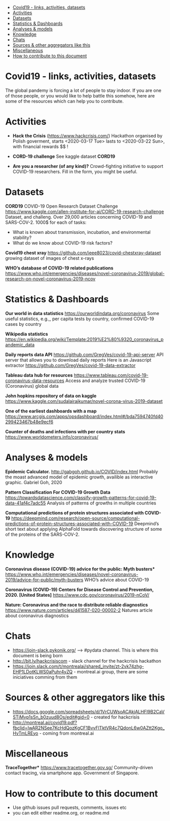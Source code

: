 - [Covid19 - links, activities, datasets](#orgfa5aede)
- [Activities](#org8473003)
- [Datasets](#org7c2c3e1)
- [Statistics & Dashboards](#orgff0d88b)
- [Analyses & models](#orgdb7de5a)
- [Knowledge](#org7b0c8c2)
- [Chats](#org85fc02b)
- [Sources & other aggregators like this](#org6779cba)
- [Miscellaneous](#org5e3176a)
- [How to contribute to this document](#org2e8287e)


<a id="orgfa5aede"></a>

# Covid19 - links, activities, datasets

The global pandemy is forcing a lot of people to stay indoor. If you are one of those people, or you would like to help battle this somehow, here are some of the resources which can help you to contribute.


<a id="org8473003"></a>

# Activities

-   **Hack the Crisis** (<https://www.hackcrisis.com/>) Hackathon organised by Polish goverment, starts <span class="timestamp-wrapper"><span class="timestamp">&lt;2020-03-17 Tue&gt; </span></span> lasts to <span class="timestamp-wrapper"><span class="timestamp">&lt;2020-03-22 Sun&gt;</span></span>, with financial rewards $$ !

-   **CORD-19 challenge** See kaggle dataset **CORD19**

-   **Are you a researcher (of any kind)?** Crowd-fighting initiative to support COVID-19 researchers. Fill in the form, you might be useful.


<a id="org7c2c3e1"></a>

# Datasets

**CORD19** COVID-19 Open Research Dataset Challenge <https://www.kaggle.com/allen-institute-for-ai/CORD-19-research-challenge> Dataset, and challeng. Over 29,000 articles concerning COVID-19 and SARS-COV-2. 1000$ for each of tasks:

-   What is known about transmission, incubation, and environmental stability?
-   What do we know about COVID-19 risk factors?

**Covid19 chest xray** <https://github.com/ieee8023/covid-chestxray-dataset> growing dataset of images of chest x-rays

**WHO&rsquo;s database of COVID-19 related publications** <https://www.who.int/emergencies/diseases/novel-coronavirus-2019/global-research-on-novel-coronavirus-2019-ncov>


<a id="orgff0d88b"></a>

# Statistics & Dashboards

**Our world in data statistics** <https://ourworldindata.org/coronavirus> Some useful statistics, e.g.,, per capita tests by country, confirmed COVID-19 cases by country

**Wikipedia statistics** <https://en.wikipedia.org/wiki/Template:2019%E2%80%9320_coronavirus_pandemic_data>

**Daily reports data API** <https://github.com/GregVes/covid-19-api-server> API server that allows you to download daily reports Here is an Javascript extractor <https://github.com/GregVes/covid-19-data-extractor>

**Tableau data hub for resources** <https://www.tableau.com/covid-19-coronavirus-data-resources> Access and analyze trusted COVID-19 (Coronavirus) global data

**John hopkins repository of data on kaggle** <https://www.kaggle.com/sudalairajkumar/novel-corona-virus-2019-dataset>

**One of the earliest dashboards with a map** <https://www.arcgis.com/apps/opsdashboard/index.html#/bda7594740fd40299423467b48e9ecf6>

**Counter of deaths and infections with per country stats** <https://www.worldometers.info/coronavirus/>


<a id="orgdb7de5a"></a>

# Analyses & models

**Epidemic Calculator.** <http://gabgoh.github.io/COVID/index.html> Probably the moast advanced model of epidemic growth, availible as interactive graphic. Gabriel Goh, 2020

**Pattern Classification For COVID-19 Growth Data** <https://towardsdatascience.com/classify-growth-patterns-for-covid-19-data-41af4c7adc55> Analysis of patterns of growths in multiple countries

**Computational predictions of protein structures associated with COVID-19** <https://deepmind.com/research/open-source/computational-predictions-of-protein-structures-associated-with-COVID-19> Deepmind&rsquo;s short text about applying AlphaFold towards discovering structure of some of the proteins of the SARS-COV-2.


<a id="org7b0c8c2"></a>

# Knowledge

**Coronavirus disease (COVID-19) advice for the public: Myth busters\*** <https://www.who.int/emergencies/diseases/novel-coronavirus-2019/advice-for-public/myth-busters> WHO&rsquo;s advice about COVID-19

**Coronavirus (COVID-19) Centers for Disease Control and Prevention, 2020. [United States]** <https://www.cdc.gov/coronavirus/2019-nCoV/>

**Nature: Coronavirus and the race to distribute reliable diagnostics** <https://www.nature.com/articles/d41587-020-00002-2> Natures article about coronavirus diagnostics


<a id="org85fc02b"></a>

# Chats

-   <https://join-slack.pykonik.org/> &#x2013;> #pydata channel. This is where this document is being born
-   <http://bit.ly/hackcrisiscom> - slack channel for the hackcrisis hackathon
-   <https://join.slack.com/t/montrealai/shared_invite/zt-2vk74zhg-EHP1LDotKLWS0aPuhr4yZQ> - montreal.ai group, there are some iniciatives comming from them


<a id="org6779cba"></a>

# Sources & other aggregators like this

-   <https://docs.google.com/spreadsheets/d/1VrCUWsoACAkjALHFl9B2CaVSTiMvp1sSn_b0zuud8Os/edit#gid=0> - created for hackcrisis
-   <http://montreal.ai/covid19.pdf?fbclid=IwAR2NSee7KcHdQozKgCF1BvvFlTktVR4c7QdonL6w0AZtt2Kgo_HvTmLREyo> - coming from montreal.ai


<a id="org5e3176a"></a>

# Miscellaneous

**TraceTogether\*** <https://www.tracetogether.gov.sg/> Community-driven contact tracing, via smartphone app. Government of Singapore.


<a id="org2e8287e"></a>

# How to contribute to this document

-   Use github issues pull requests, comments, issues etc
-   you can edit either readme.org, or readme.md
